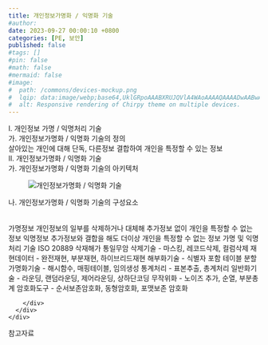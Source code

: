 ```yaml
---
title: 개인정보가명화 / 익명화 기술
#author: 
date: 2023-09-27 00:00:10 +0800
categories: [PE, 보안]
published: false
#tags: []
#pin: false
#math: false
#mermaid: false
#image:
#  path: /commons/devices-mockup.png
#  lqip: data:image/webp;base64,UklGRpoAAABXRUJQVlA4WAoAAAAQAAAADwAABwAAQUxQSDIAAAARL0AmbZurmr57yyIiqE8oiG0bejIYEQTgqiDA9vqnsUSI6H+oAERp2HZ65qP/VIAWAFZQOCBCAAAA8AEAnQEqEAAIAAVAfCWkAALp8sF8rgRgAP7o9FDvMCkMde9PK7euH5M1m6VWoDXf2FkP3BqV0ZYbO6NA/VFIAAAA
#  alt: Responsive rendering of Chirpy theme on multiple devices.
---
```


<div class="post-wrap">
  <div class="para">
    <div class="para-title">
      I. 개인정보 가명 / 익명처리 기술
    </div>
    <div class="para-cntnt">
      <div class="para">
        <div class="para-title">
          가. 개인정보가명화 / 익명화 기술의 정의
        </div>
        <div class="para-cntnt">
            살아있는 개인에 대해 단독, 다른정보 결합하여 개인을 특정할 수 있는 정보
        </div>
      </div>
    </div>
  </div>
  
  <div class="para">
    <div class="para-title">
      II. 개인정보가명화 / 익명화 기술
    </div>
    <div class="para-cntnt">
      <div class="para">
        <div class="para-title">
          가. 개인정보가명화 / 익명화 기술의 아키텍처
        </div>
        <div class="para-cntnt">
          <figure class="post-figure">
            <img src="/assets/img/posts/개인정보가명화-,-익명화-기술.png" alt="개인정보가명화 / 익명화 기술">
<!--            <figcaption>Source: Unveiling the Metaverse: Exploring Emerging Trends, Multifaceted Perspectives, and Future Challenges</figcaption>-->
          </figure>
        </div>
      </div>
      <div class="para">
        <div class="para-title">
          나. 개인정보가명화 / 익명화 기술의 구성요소
        </div>
        <div class="para-cntnt">
          <table class="post-table">
          </table>
          가명정보
  개인정보의 일부를 삭제하거나 대체해 추가정보 없이 개인을 특정할 수 없는 정보
익명정보
  추가정보와 결합을 해도 더이상 개인을 특정할 수 없는 정보
가명 및 익명 처리 기술 ISO 20889 삭재해가 통일무암
  삭제기술 - 마스킹, 레코드삭제, 컬럼삭제
  재현데이터 - 완전재현, 부분재현, 하이브리드재현
  해부화기술 - 식별자 포함 테이블 분할
  가명화기술 - 해시함수, 매핑테이블, 임의생성
  통계처리 - 표본추출, 총계처리
  일반화기술 - 라운딩, 랜덤라운딩, 제어라운딩, 상하단코딩
  무작위화 - 노이즈 추가, 순열, 부분총계 
  암호화도구 - 순서보존암호화, 동형암호화, 포맷보존 암호화

        </div>
      </div>
    </div>
  </div>

  <div class="refr-wrap">
    <div class="refr-title">
        참고자료
    </div>
    <ol class="refr-list">
    <!--    <li>(나현식, 최대선) <a target="_blank" href="https://scienceon.kisti.re.kr/commons/util/originalView.do?cn=JAKO202225948430499&oCn=JAKO202225948430499&dbt=JAKO&journal=NJOU00291864">메타버스 보안 위협 요소 및 대응 방안 검토</a></li>-->
    <!--    <li>(M. Uddin, S. Manickam, H. Ullah, M. Obaidat and A. Dandoush) <a target="_blank" href="https://ieeexplore.ieee.org/abstract/document/10138386">Unveiling the Metaverse: Exploring Emerging Trends, Multifaceted Perspectives, and Future Challenges</a></li>-->
    </ol>
  </div>
</div>
